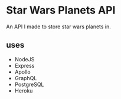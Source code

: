 # Star Wars Planets API

An API I made to store star wars planets in.
## uses
- NodeJS
- Express
- Apollo
- GraphQL
- PostgreSQL
- Heroku
